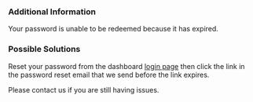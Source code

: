 ### Additional Information

Your password is unable to be redeemed because it has expired.

### Possible Solutions

Reset your password from the dashboard [login page](https://dashboard.ngrok.com/login) then click the link in the password reset email that we send before the link expires.

Please contact us if you are still having issues.
